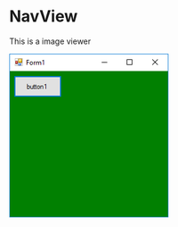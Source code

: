# NavView

This is a image viewer

![screenshot](https://raw.githubusercontent.com/NavC/NavView/master/Begining%20Stage.png)
